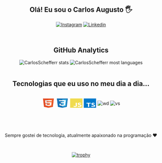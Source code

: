 <div align="center"><br>

## Olá! Eu sou o Carlos Augusto 🖐️



[![Instagram](https://img.shields.io/badge/Instagram-E4405F?style=for-the-badge&logo=instagram&logoColor=white)](https://instagram.com/carloschefferr)
[![Linkedin](https://img.shields.io/badge/LinkedIn-0077B5?style=for-the-badge&logo=linkedin&logoColor=white)](https://www.linkedin.com/in/carlosaugustodev)

<div align"center"><br>
  
  
  ## GitHub Analytics


<img width="530em" src="https://github-readme-stats.vercel.app/api?username=CarlosSchefferr&show_icons=true&theme=dracula" alt="CarlosSchefferr stats"/>
<img width="530em" src="https://github-readme-stats.vercel.app/api/top-langs/?username=CarlosSchefferr&layout=compact&theme=dracula" alt="CarlosSchefferr most languages"/>

  
  </div><br>


## Tecnologias que eu uso no meu dia a dia...

<div align="center" valign="top"><br>

  <img align="center" alt="htm" height="30" width="40" src="https://raw.githubusercontent.com/devicons/devicon/master/icons/html5/html5-original.svg" />
  <img align="center" alt="css" height="30" width="40" src="https://raw.githubusercontent.com/devicons/devicon/master/icons/css3/css3-original.svg" />
  <img align="center" alt="js"  height="30" width="40" src="https://raw.githubusercontent.com/devicons/devicon/master/icons/javascript/javascript-plain.svg" />
  <img align="center" alt="ts"  height="30" width="40" src="https://raw.githubusercontent.com/devicons/devicon/master/icons/typescript/typescript-plain.svg" />
  <img align="center" alt="wd"  height="30" width="40" src="https://cdn.jsdelivr.net/gh/devicons/devicon/icons/windows8/windows8-original.svg" />
  <img align="center" alt="vs"  height="30" width="40" src="https://cdn.jsdelivr.net/gh/devicons/devicon/icons/vscode/vscode-original.svg" />
          
         
  
</div><br>
 
 ##
 <div><br>

  
  Sempre gostei de tecnologia, atualmente apaixonado na programação ❤️
  </div><br>
  
  
  
  [![trophy](https://github-profile-trophy.vercel.app/?CarlosSchefferr=ryo-ma)](https://github.com/ryo-ma/github-profile-trophy)
  
  </div>
 
